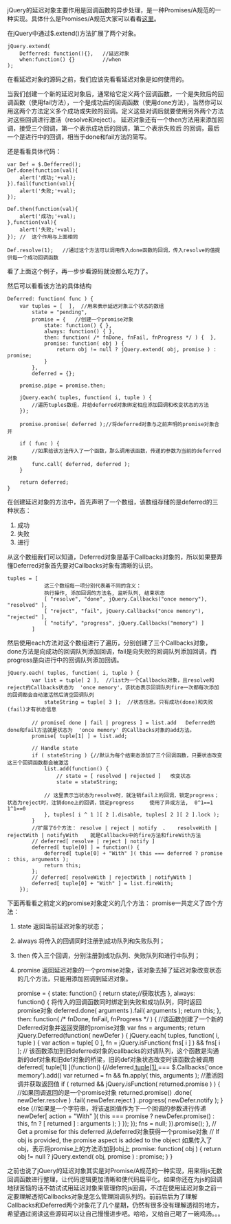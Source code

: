jQuery的延迟对象主要作用是回调函数的异步处理，是一种Promises/A规范的一种实现。具体什么是Promises/A规范大家可以看看[这里](http://blog.csdn.net/qq_16339527/article/details/53097891)。

在jQuery中通过$.extend()方法扩展了两个对象。
    
    jQuery.extend(
    	Defferred: function(){},   //延迟对象
    	when:function() {}		   //when
    );

在看延迟对象的源码之前，我们应该先看看延迟对象是如何使用的。

当我们创建一个新的延迟对象后，通常给它定义两个回调函数，一个是失败后的回调函数（使用fail方法），一个是成功后的回调函数（使用done方法），当然你可以用这两个方法定义多个成功或失败的回调。定义这些对调后就要使用另外两个方法对这些回调进行激活（resolve和reject）。
延迟对象还有一个then方法用来添加回调，接受三个回调，第一个表示成功后的回调，第二个表示失败后 的回调，最后一个是进行中的回调，相当于done和fail方法的简写。

还是看看具体代码：

	var Def = $.Defferred();
	Def.done(function(val){
		alert('成功;'+val);
	}).fail(function(val){
		alert('失败;'+val);
	});
	
	Def.then(function(val){
		alert('成功;'+val);
	},function(val){
		alert('失败;'+val);
	});	//	这个作用与上面相同

	Def.resolve(1);   //通过这个方法可以调用传入done函数的回调，传入resolve的值提供每一个成功回调函数


看了上面这个例子，再一步步看源码就没那么吃力了。

然后可以看看该方法的具体结构

	Deferred: function( func ) {
		var tuples = [	],  //用来表示延迟对象三个状态的数组
			state = "pending",
			promise = {   //创建一个promise对象
				state: function() { },
				always: function() { },
				then: function( /* fnDone, fnFail, fnProgress */ ) {  },
				promise: function( obj ) {
					return obj != null ? jQuery.extend( obj, promise ) : promise;
				}
			},
			deferred = {};

		promise.pipe = promise.then;
		
		jQuery.each( tuples, function( i, tuple ) { 
			//遍历tuples数组，并给deferred对象绑定相应添加回调和改变状态的方法
		});

		promise.promise( deferred );//将deferred对象与之前声明的promise对象合并

		if ( func ) {  
			//如果给该方法传入了一个函数，那么调用该函数，传递的参数为当前的deferred对象
			func.call( deferred, deferred );
		}

		return deferred;
	}


在创建延迟对象的方法中，首先声明了一个数组，该数组存储的是deferred的三种状态：
1. 成功
2. 失败
3. 进行

从这个数组我们可以知道，Deferred对象是基于Callbacks对象的，所以如果要弄懂Deferred对象首先要对Callbacks对象有清晰的认识。

	tuples = [
		        这三个数组每一项分别代表着不同的含义：
				执行操作, 添加回调的方法名, 监听队列, 结束状态
				[ "resolve", "done", jQuery.Callbacks("once memory"), "resolved" ],
				[ "reject", "fail", jQuery.Callbacks("once memory"), "rejected" ],
				[ "notify", "progress", jQuery.Callbacks("memory") ]
			]

然后使用each方法对这个数组进行了遍历，分别创建了三个Callbacks对象，done方法是向成功的回调队列添加回调，fail是向失败的回调队列添加回调，而progress是向进行中的回调队列添加回调。

	jQuery.each( tuples, function( i, tuple ) {
			var list = tuple[ 2 ],  //list为一个Callbacks对象，且resolve和reject的Callbacks状态为  'once memory'，该状态表示回调队列fire一次都每次添加的回调都会自动激活然后清空回调队列
				stateString = tuple[ 3 ];  //状态信息。只有成功(done)和失败(fail)才有状态信息

			// promise[ done | fail | progress ] = list.add   Deferred的done和fail方法就是状态为  'once memory' 的Callbacks对象的add方法。
			promise[ tuple[1] ] = list.add;

			// Handle state
			if ( stateString ) {//默认为每个结束态添加了三个回调函数，只要状态改变这三个回调函数都会被激活
				list.add(function() {
					// state = [ resolved | rejected ]   改变状态
					state = stateString;

				// 这里表示当状态为resolve时，就注销fail上的回调，锁定progress；状态为reject时，注销done上的回调，锁定progress     使用了异或方法,  0^1==1   1^1==0
				}, tuples[ i ^ 1 ][ 2 ].disable, tuples[ 2 ][ 2 ].lock );
			}
			//扩展了6个方法： resolve | reject | notify  、   resolveWith | rejectWith | notifyWith    就是Callbacks中的fire方法和fireWith方法
			// deferred[ resolve | reject | notify ]
			deferred[ tuple[0] ] = function() {
				deferred[ tuple[0] + "With" ]( this === deferred ? promise : this, arguments );
				return this;
			};
			// deferred[ resolveWith | rejectWith | notifyWith ]
			deferred[ tuple[0] + "With" ] = list.fireWith;
		});

下面再看看之前定义的promise对象定义的几个方法：
promise一共定义了四个方法：
1. state   返回当前延迟对象的状态；
2. always  将传入的回调同时注册到成功队列和失败队列；
3. then    传入三个回调，分别注册到成功队列、失败队列和进行中队列；
4. promise	返回延迟对象的一个promise对象，该对象去掉了延迟对象改变状态的几个方法，只能用添加回调到延迟对象。



	promise = {
		state: function() {
			return state;//获取状态
		},
		always: function() {
			将传入的回调函数同时绑定到失败和成功队列，同时返回promise对象
			deferred.done( arguments ).fail( arguments );
			return this;
		},
		then: function( /* fnDone, fnFail, fnProgress */ ) {  //该函数创建了一个新的Deferred对象并返回受限的promise对象
			var fns = arguments;
			return jQuery.Deferred(function( newDefer ) {
				jQuery.each( tuples, function( i, tuple ) {
					var action = tuple[ 0 ],
						fn = jQuery.isFunction( fns[ i ] ) && fns[ i ];
					// 该函数添加到旧deferred对象的callbacks的对调队列，这个函数是沟通新的def对象和旧def对象的桥梁，旧的def对象状态改变时该函数会被调用
					deferred[ tuple[1] ](function() {//deferred[ tuple[1] ]() ===  $.Callbacks('once memory').add()
						var returned = fn && fn.apply( this, arguments );   //激活回调并获取返回值
						if ( returned && jQuery.isFunction( returned.promise ) ) { //如果回调返回的是一个promise对象
							returned.promise()
								.done( newDefer.resolve )
								.fail( newDefer.reject )
								.progress( newDefer.notify );
						} else {//如果是一个字符串，将该返回值作为下一个回调的参数进行传递
							newDefer[ action + "With" ]( this === promise ? newDefer.promise() : this, fn ? [ returned ] : arguments );
						}
					});
				});
				fns = null;
			}).promise();
		},
		// Get a promise for this deferred  从deferred对象获得一个promise对象
		// If obj is provided, the promise aspect is added to the object  如果传入了obj，表示将promise上的方法添加到obj上
		promise: function( obj ) {
			return obj != null ? jQuery.extend( obj, promise ) : promise;
		}
	}




之前也说了jQuery的延迟对象其实是对Promise/A规范的一种实现，用来将js无数回调函数进行整理，让代码逻辑更加清晰和使代码扁平化。如果你还在为js的回调地狱苦恼的话不妨试试用延迟对象来管理你的js回调，不过在使用延迟对象之前一定要理解透彻Callbacks对象是怎么管理回调队列的。前前后后为了理解Callbacks和Deferred两个对象花了几个星期，仍然有很多没有理解透彻的地方，希望通过阅读这些源码可以让自己慢慢进步吧。哈哈，又给自己喝了一碗鸡汤。。。